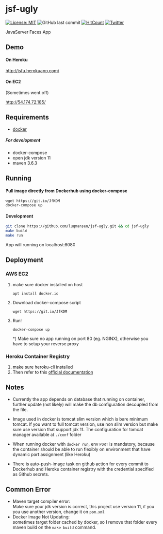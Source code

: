 # jsf-ugly
[![License: MIT](https://img.shields.io/badge/License-MIT-yellow.svg)](https://opensource.org/licenses/MIT)
![GitHub last commit](https://img.shields.io/github/last-commit/luqmansen/jsf-ugly)
[![HitCount](http://hits.dwyl.com/luqmansen/jsf-ugly.svg)](http://hits.dwyl.com/luqmansen/jsf-ugly)
[![Twitter](https://img.shields.io/twitter/follow/luqmansen_?label=Follow&style=social)](https://twitter.com/luqmansen_)

JavaServer Faces App

## Demo
#### On Heroku
http://jsfu.herokuapp.com/

#### On EC2 
(Sometimes went off)

http://54.174.72.185/


## Requirements
- [docker](https://docs.docker.com/get-docker/)
 
##### For development
+ docker-compose
+ open jdk version 11
+ maven 3.6.3

## Running
#### Pull image directly from Dockerhub using docker-compose
```
wget https://git.io/JfKDM
docker-compose up
```
#### Development
```bash
git clone https://github.com/luqmansen/jsf-ugly.git && cd jsf-ugly
make build
make run
 ```
App will running on localhost:8080

## Deployment
### AWS EC2

1. make sure docker installed on host
    ```
    apt install docker.io
    ```
2. Download docker-compose script
   ```
   wget https://git.io/JfKDM
   ```
3. Run!
    ```
    docker-compose up
    ```
   \*) Make sure no app running on port 80 (eg. NGINX), otherwise you have to setup your reverse proxy
   
### Heroku Container Registry
1. make sure heroku-cli installed
2. Then refer to this [official documentation](https://devcenter.heroku.com/articles/container-registry-and-runtime)
 

## Notes
- Currently the app depends on database that running on container, further update (not likely) will make the db configuration  decoupled from the file.
- Image used in docker is tomcat slim version which is bare minimum tomcat.
If you want to full tomcat version, use non slim version but make sure 
use version that support jdk 11. 
The configuration for tomcat manager available at `./conf` folder

-  When running docker with `docker run`, env `PORT` is mandatory, because the container should be able to run flexibly on environment that have dynamic port assignment (like Heroku)
 
- There is auto-push-image task on github action for every commit to Dockerhub and Heroku container registry with the credential specified as Github secrets.

## Common Error
- Maven target compiler error:
  <br> Make sure your jdk version is correct, this project use version 11,
  if you you use another version, change it on `pom.xml`
- Docker Image Not Updating:
  <br> sometimes target folder cached by docker, 
  so I remove that folder every maven build on the `make build` command.
